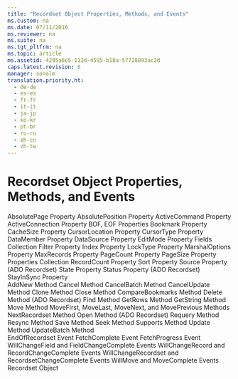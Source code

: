 ```yaml
---
title: "Recordset Object Properties, Methods, and Events"
ms.custom: na
ms.date: 07/11/2016
ms.reviewer: na
ms.suite: na
ms.tgt_pltfrm: na
ms.topic: article
ms.assetid: 4295a6e5-112d-4595-b18a-57728893ac2d
caps.latest.revision: 6
manager: sonalm
translation.priority.ht: 
  - de-de
  - es-es
  - fr-fr
  - it-it
  - ja-jp
  - ko-kr
  - pt-br
  - ru-ru
  - zh-cn
  - zh-tw
---
```

# Recordset Object Properties, Methods, and Events
<?xml version="1.0" encoding="utf-8"?>
<developerReferenceWithoutSyntaxDocument xmlns="http://ddue.schemas.microsoft.com/authoring/2003/5" xmlns:xlink="http://www.w3.org/1999/xlink" xmlns:xsi="http://www.w3.org/2001/XMLSchema-instance" xsi:schemaLocation="http://ddue.schemas.microsoft.com/authoring/2003/5 http://dduestorage.blob.core.windows.net/ddueschema/developer.xsd">
  <introduction />
  <section>
    <title>Properties/Collections</title>
    <content>
      <para>
        <legacyLink xlink:href="ddb58a35-ec3a-423c-a504-3c65e62c23d4">AbsolutePage Property</legacyLink>
      </para>
      <para>
        <legacyLink xlink:href="79f8ee5e-fc70-46d8-8c29-ebf943c66592">AbsolutePosition Property</legacyLink>
      </para>
      <para>
        <legacyLink xlink:href="fb4088d5-5968-42d6-aeaa-3955046bb4da">ActiveCommand Property</legacyLink>
      </para>
      <para>
        <legacyLink xlink:href="52d0a96c-14fb-4ad9-b004-4d821bc0a6db">ActiveConnection Property</legacyLink>
      </para>
      <para>
        <legacyLink xlink:href="36c31ab2-f3b6-4281-89b6-db7e04e38fd2">BOF, EOF Properties</legacyLink>
      </para>
      <para>
        <legacyLink xlink:href="481dcc93-487b-490e-ac58-a1e9b2ebfd43">Bookmark Property</legacyLink>
      </para>
      <para>
        <legacyLink xlink:href="49dc9a49-af7b-433b-be36-7a14ca984fb7">CacheSize Property</legacyLink>
      </para>
      <para>
        <legacyLink xlink:href="39c8d86e-7ee9-4182-be5e-aad5ce952f84">CursorLocation Property</legacyLink>
      </para>
      <para>
        <legacyLink xlink:href="b62c66ca-58d5-430e-9257-eb38c65e48c2">CursorType Property</legacyLink>
      </para>
      <para>
        <legacyLink xlink:href="2c8fb09e-10ad-49b5-ab41-2603771780d9">DataMember Property</legacyLink>
      </para>
      <para>
        <legacyLink xlink:href="300a702a-3544-48c5-b759-83b511fe97e0">DataSource Property</legacyLink>
      </para>
      <para>
        <legacyLink xlink:href="a1b04bb2-8c8b-47f9-8477-bfd0368b6f68">EditMode Property</legacyLink>
      </para>
      <para>
        <legacyLink xlink:href="7c371474-b88f-4730-afa5-44163a0488d5">Fields Collection</legacyLink>
      </para>
      <para>
        <legacyLink xlink:href="80263a7a-5d21-45d1-84fc-34b7a9be4c22">Filter Property</legacyLink>
      </para>
      <para>
        <legacyLink xlink:href="1c79e271-21ec-41a8-8163-c5e89f0001a7">Index Property</legacyLink>
      </para>
      <para>
        <legacyLink xlink:href="9920c14e-033a-4de1-8149-0ce9737a3246">LockType Property</legacyLink>
      </para>
      <para>
        <legacyLink xlink:href="390c8abf-133e-40da-8b99-8f748a983e4f">MarshalOptions Property</legacyLink>
      </para>
      <para>
        <legacyLink xlink:href="20c76571-8c9a-482c-a99e-726ab1d93f8b">MaxRecords Property</legacyLink>
      </para>
      <para>
        <legacyLink xlink:href="b601b56c-0ac4-44ee-bc91-c3d2d104f00a">PageCount Property</legacyLink>
      </para>
      <para>
        <legacyLink xlink:href="e57930a6-46c4-4a17-a3b6-f79e94d5c9c7">PageSize Property</legacyLink>
      </para>
      <para>
        <legacyLink xlink:href="1d539aa8-ce0d-4418-ab03-8d0a3c1e9d82">Properties Collection</legacyLink>
      </para>
      <para>
        <legacyLink xlink:href="834f0121-394a-44d4-ad7d-999b43a6fe63">RecordCount Property</legacyLink>
      </para>
      <para>
        <legacyLink xlink:href="3683ffa0-6f93-4906-9533-ef6942f24f39">Sort Property</legacyLink>
      </para>
      <para>
        <legacyLink xlink:href="a05ba2c9-2821-4343-8607-4de9b764ec91">Source Property (ADO Recordset)</legacyLink>
      </para>
      <para>
        <legacyLink xlink:href="0b993bac-2653-40b1-bcbb-5b57b6aae2bf">State Property</legacyLink>
      </para>
      <para>
        <legacyLink xlink:href="41d70d89-880f-4850-9d17-19d9790cc8eb">Status Property (ADO Recordset)</legacyLink>
      </para>
      <para>
        <legacyLink xlink:href="502d69b5-dc9a-455d-b115-a03bd39a552b">StayInSync Property</legacyLink>
      </para>
    </content>
  </section>
  <section>
    <title>Methods</title>
    <content>
      <para>
        <legacyLink xlink:href="a9f54be9-5763-45d0-a6eb-09981b03bc08">AddNew Method</legacyLink>
      </para>
      <para>
        <legacyLink xlink:href="e0db4e15-6787-41e2-8f13-9e9b524d620a">Cancel Method</legacyLink>
      </para>
      <para>
        <legacyLink xlink:href="dbdc2574-e44e-4d95-b03d-4a5d9e9adf3c">CancelBatch Method</legacyLink>
      </para>
      <para>
        <legacyLink xlink:href="eaa856cc-c786-462e-890c-c896261b1741">CancelUpdate Method</legacyLink>
      </para>
      <para>
        <legacyLink xlink:href="ad49265f-1c05-4271-9bbf-7c00010ac18c">Clone Method</legacyLink>
      </para>
      <para>
        <legacyLink xlink:href="3cdf27d1-a180-4cff-8e42-95dec5fb1b55">Close Method</legacyLink>
      </para>
      <para>
        <legacyLink xlink:href="d0b64286-2cc4-4a22-8f1d-9aefeebbcbc6">CompareBookmarks Method</legacyLink>
      </para>
      <para>
        <legacyLink xlink:href="1eb9209c-602c-4507-b0c2-6527a599b67d">Delete Method (ADO Recordset)</legacyLink>
      </para>
      <para>
        <legacyLink xlink:href="55c9810a-d8ca-46c2-a9dc-80e7ee7aa188">Find Method</legacyLink>
      </para>
      <para>
        <legacyLink xlink:href="14b92860-4171-47d9-a413-dd60dd6a8880">GetRows Method</legacyLink>
      </para>
      <para>
        <legacyLink xlink:href="92452940-b2a7-456e-94fc-3780c71da33c">GetString Method</legacyLink>
      </para>
      <para>
        <legacyLink xlink:href="13fe9381-d00b-4f4a-9162-83c3f21b3837">Move Method</legacyLink>
      </para>
      <para>
        <legacyLink xlink:href="a61a01a7-5b33-4150-9126-21dfa63654cb">MoveFirst, MoveLast, MoveNext, and MovePrevious Methods</legacyLink>
      </para>
      <para>
        <legacyLink xlink:href="ab1fa449-a695-4987-b1ee-bc68f89418dd">NextRecordset Method</legacyLink>
      </para>
      <para>
        <legacyLink xlink:href="3236749c-4b71-4235-89e2-ccdfaaa9319d">Open Method (ADO Recordset)</legacyLink>
      </para>
      <para>
        <legacyLink xlink:href="d81ab76f-1aa8-4ccf-92ec-b65254dc3ea1">Requery Method</legacyLink>
      </para>
      <para>
        <legacyLink xlink:href="73b355d4-a4c0-434b-bfc4-039b1c76b32e">Resync Method</legacyLink>
      </para>
      <para>
        <legacyLink xlink:href="ed3d9678-5c28-4e61-8bb3-7dfb66d99cf5">Save Method</legacyLink>
      </para>
      <para>
        <legacyLink xlink:href="129293d2-19d3-4940-bf64-483ee72fb4a1">Seek Method</legacyLink>
      </para>
      <para>
        <legacyLink xlink:href="298fc41c-0b55-42fc-b373-c5133b4da6a5">Supports Method</legacyLink>
      </para>
      <para>
        <legacyLink xlink:href="6b2a9c31-1a7e-40db-8a53-30720d0f6cc1">Update Method</legacyLink>
      </para>
      <para>
        <legacyLink xlink:href="23f9314c-b027-4a51-aeae-50caa2977740">UpdateBatch Method</legacyLink>
      </para>
    </content>
  </section>
  <section>
    <title>Events</title>
    <content>
      <para>
        <legacyLink xlink:href="475de5e2-f634-4954-9edf-0027a6ba38d6">EndOfRecordset Event</legacyLink>
      </para>
      <para>
        <legacyLink xlink:href="a28d3858-566c-468d-b070-d1de4339fbea">FetchComplete Event</legacyLink>
      </para>
      <para>
        <legacyLink xlink:href="301716fd-81fc-40eb-8a04-221ef7ab410e">FetchProgress Event</legacyLink>
      </para>
      <para>
        <legacyLink xlink:href="3e49fb89-c45b-4d39-823e-3cc887c59b37">WillChangeField and FieldChangeComplete Events</legacyLink>
      </para>
      <para>
        <legacyLink xlink:href="cbc369fd-63af-4a7d-96ae-efa91b78ca69">WillChangeRecord and RecordChangeComplete Events</legacyLink>
      </para>
      <para>
        <legacyLink xlink:href="d5d44659-e0d9-46d9-a297-99c43555082f">WillChangeRecordset and RecordsetChangeComplete Events</legacyLink>
      </para>
      <para>
        <legacyLink xlink:href="1a3d1042-4f30-4526-a0c7-853c242496db">WillMove and MoveComplete Events</legacyLink>
      </para>
    </content>
  </section>
  <relatedTopics>
<link xlink:href="ede1415f-c3df-4cc5-a05b-2576b2b84b60">Recordset Object</link>
</relatedTopics>
</developerReferenceWithoutSyntaxDocument>